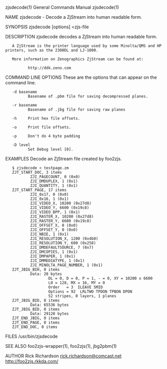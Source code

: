 zjsdecode(1)                                                                               General Commands Manual                                                                               zjsdecode(1)

NAME
       zjsdecode - Decode a ZjStream into human readable form.

SYNOPSIS
       zjsdecode [options] <zjs-file

DESCRIPTION
       zjsdecode decodes a ZjStream into human readable form.

       A ZjStream is the printer language used by some Minolta/QMS and HP printers, such as the 2300DL and LJ-1000.

       More information on Zenographics ZjStream can be found at:

              http://ddk.zeno.com

COMMAND LINE OPTIONS
       These are the options that can appear on the command line.

       -d basename
              Basename of .pbm file for saving decompressed planes.

       -r basename
              Basename of .jbg file for saving raw planes

       -h     Print hex file offsets.

       -o     Print file offsets.

       -p     Don't do 4 byte padding

       -D level
              Set Debug level [0].

EXAMPLES
       Decode an ZjStream file created by foo2zjs.

       $ zjsdecode < testpage.zm
       ZJT_START_DOC, 3 items
               ZJI_PAGECOUNT, 0 (0x0)
               ZJI_DMDUPLEX, 1 (0x1)
               ZJI_QUANTITY, 1 (0x1)
       ZJT_START_PAGE, 17 items
               ZJI_0x17, 0 (0x0)
               ZJI_0x16, 1 (0x1)
               ZJI_VIDEO_X, 10200 (0x27d8)
               ZJI_VIDEO_Y, 6600 (0x19c8)
               ZJI_VIDEO_BPP, 1 (0x1)
               ZJI_RASTER_X, 10200 (0x27d8)
               ZJI_RASTER_Y, 6600 (0x19c8)
               ZJI_OFFSET_X, 0 (0x0)
               ZJI_OFFSET_Y, 0 (0x0)
               ZJI_NBIE, 1 (0x1)
               ZJI_RESOLUTION_X, 1200 (0x4b0)
               ZJI_RESOLUTION_Y, 600 (0x258)
               ZJI_DMDEFAULTSOURCE, 7 (0x7)
               ZJI_DMCOPIES, 1 (0x1)
               ZJI_DMPAPER, 1 (0x1)
               ZJI_DMMEDIATYPE, 1 (0x1)
               ZJI_MINOLTA_PAGE_NUMBER, 1 (0x1)
       ZJT_JBIG_BIH, 0 items
               Data: 20 bytes
                       DL = 0, D = 0, P = 1, - = 0, XY = 10200 x 6600
                       L0 = 128, MX = 16, MY = 0
                       Order   = 3  ILEAVE SMID
                       Options = 92  LRLTWO TPDON TPBON DPON
                       52 stripes, 0 layers, 1 planes
       ZJT_JBIG_BID, 0 items
               Data: 65536 bytes
       ZJT_JBIG_BID, 0 items
               Data: 29120 bytes
       ZJT_END_JBIG, 0 items
       ZJT_END_PAGE, 0 items
       ZJT_END_DOC, 0 items

FILES
       /usr/bin/zjsdecode

SEE ALSO
       foo2zjs-wrapper(1), foo2zjs(1), jbg2pbm(1)

AUTHOR
       Rick Richardson <rick.richardson@comcast.net>
       http://foo2zjs.rkkda.com/

